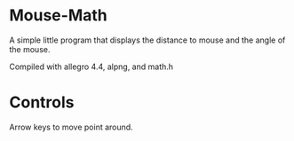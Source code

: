 Mouse-Math
==========

A simple little program that displays the distance to mouse and the angle of the mouse.

Compiled with allegro 4.4, alpng, and math.h

Controls
===========

Arrow keys to move point around.


